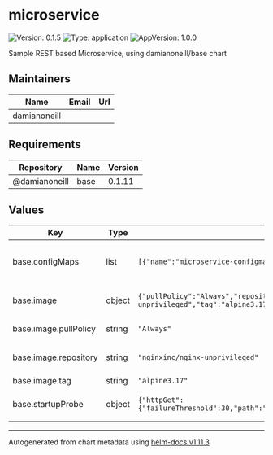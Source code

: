 # microservice

![Version: 0.1.5](https://img.shields.io/badge/Version-0.1.5-informational?style=flat-square) ![Type: application](https://img.shields.io/badge/Type-application-informational?style=flat-square) ![AppVersion: 1.0.0](https://img.shields.io/badge/AppVersion-1.0.0-informational?style=flat-square)

Sample REST based Microservice, using damianoneill/base chart

## Maintainers

| Name | Email | Url |
| ---- | ------ | --- |
| damianoneill |  |  |

## Requirements

| Repository | Name | Version |
|------------|------|---------|
| @damianoneill | base | 0.1.11 |

## Values

| Key | Type | Default | Description |
|-----|------|---------|-------------|
| base.configMaps | list | `[{"name":"microservice-configmap"}]` | Service specific environment variables. |
| base.image | object | `{"pullPolicy":"Always","repository":"nginxinc/nginx-unprivileged","tag":"alpine3.17"}` | Docker image details. |
| base.image.pullPolicy | string | `"Always"` | Image pull policy. |
| base.image.repository | string | `"nginxinc/nginx-unprivileged"` | Docker image repository. |
| base.image.tag | string | `"alpine3.17"` | Image tag. |
| base.startupProbe | object | `{"httpGet":{"failureThreshold":30,"path":"/","periodSeconds":10,"port":"http"}}` | Enable a startup probe. |

----------------------------------------------
Autogenerated from chart metadata using [helm-docs v1.11.3](https://github.com/norwoodj/helm-docs/releases/v1.11.3)
